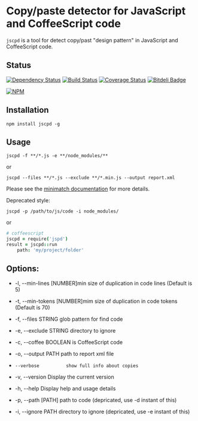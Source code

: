 Copy/paste detector for JavaScript and CoffeeScript code
========================================================

`jscpd` is a tool for detect copy/past "design pattern" in JavaScript and CoffeeScript code.

Status
------
[![Dependency Status](https://gemnasium.com/kucherenko/jscpd.png)](https://gemnasium.com/kucherenko/jscpd)
[![Build Status](https://travis-ci.org/kucherenko/jscpd.png?branch=master)](https://travis-ci.org/kucherenko/jscpd)
[![Coverage Status](https://coveralls.io/repos/kucherenko/jscpd/badge.png?branch=master)](https://coveralls.io/r/kucherenko/jscpd?branch=master)
[![Bitdeli Badge](https://d2weczhvl823v0.cloudfront.net/kucherenko/jscpd/trend.png)](https://bitdeli.com/free "Bitdeli Badge")

[![NPM](https://nodei.co/npm/jscpd.png?downloads=true)](https://nodei.co/npm/jscpd/)

Installation
------------

    npm install jscpd -g

Usage
-----

    jscpd -f **/*.js -e **/node_modules/**

or

    jscpd --files **/*.js --exclude **/*.min.js --output report.xml


Please see the [minimatch documentation](https://github.com/isaacs/minimatch) for more details.

Deprecated style:

    jscpd -p /path/to/js/code -i node_modules/

or

```coffeescript
# coffeescript
jscpd = require('jspd')
result = jscpd::run
	path: 'my/project/folder'
```

Options:
--------
 - -l, --min-lines [NUMBER]min size of duplication in code lines (Default is 5)
 - -t, --min-tokens [NUMBER]mim size of duplication in code tokens (Default is 70)
 - -f, --files STRING     glob pattern for find code
 - -e, --exclude STRING   directory to ignore
 - -c, --coffee BOOLEAN   is CoffeeScript code
 - -o, --output PATH      path to report xml file
 -     --verbose          show full info about copies
 - -v, --version          Display the current version
 - -h, --help             Display help and usage details


 - -p, --path [PATH]      path to code (depricated, use -d instant of this)
 - -i, --ignore PATH      directory to ignore  (depricated, use -e instant of this)







